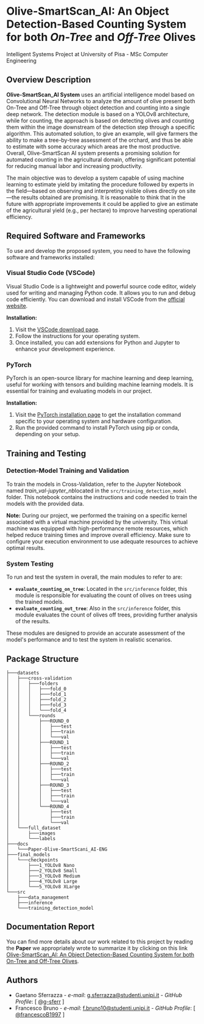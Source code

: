 
# Olive-SmartScan_AI: An Object Detection-Based Counting System for both *On-Tree* and *Off-Tree* Olives

Intelligent Systems Project at University of Pisa - MSc Computer Engineering

## Overview Description

**Olive-SmartScan_AI System** uses an artificial intelligence model based on Convolutional Neural Networks to analyze the amount of olive present both On-Tree and Off-Tree through object detection and counting into a single deep network. The detection module is based on a YOLOv8 architecture, while for counting, the approach is based on detecting olives and counting them within the image downstream of the detection step through a specific algorithm. This automated solution, to give an example, will give farmers the ability to make a tree-by-tree assessment of the orchard, and thus be able to estimate with some accuracy which areas are the most productive. Overall, Olive-SmartScan AI system presents a promising solution for automated counting in the agricultural domain, offering significant potential for reducing manual labor and increasing productivity.

The main objective was to develop a system capable of using machine learning to estimate yield by imitating the procedure followed by experts in the field—based on observing and interpreting visible olives
directly on site—the results obtained are promising. It is reasonable to think that in the future with appropriate improvements it could be applied to give an estimate of the agricultural yield (e.g., per hectare) to improve harvesting operational efficiency.


## Required Software and Frameworks

To use and develop the proposed system, you need to have the following software and frameworks installed:

### Visual Studio Code (VSCode)

Visual Studio Code is a lightweight and powerful source code editor, widely used for writing and managing Python code. It allows you to run and debug code efficiently. You can download and install VSCode from the [official website](https://code.visualstudio.com/Download).

**Installation:**

1. Visit the [VSCode download page](https://code.visualstudio.com/Download).
2. Follow the instructions for your operating system.
3. Once installed, you can add extensions for Python and Jupyter to enhance your development experience.

### PyTorch

PyTorch is an open-source library for machine learning and deep learning, useful for working with tensors and building machine learning models. It is essential for training and evaluating models in our project.

**Installation:**

1. Visit the [PyTorch installation page](https://pytorch.org/get-started/locally/) to get the installation command specific to your operating system and hardware configuration.
2. Run the provided command to install PyTorch using pip or conda, depending on your setup.

## Training and Testing

### Detection-Model Training and Validation
To train the models in Cross-Validation, refer to the Jupyter Notebook named *train_val-jupyter_nb*located in the `src/training_detection_model` folder. This notebook contains the instructions and code needed to train the models with the provided data.

**Note:** During our project, we performed the training on a specific kernel associated with a virtual machine provided by the university. This virtual machine was equipped with high-performance remote resources, which helped reduce training times and improve overall efficiency. Make sure to configure your execution environment to use adequate resources to achieve optimal results.

### System Testing
To run and test the system in overall, the main modules to refer to are:

- **`evaluate_counting_on_tree`**: Located in the `src/inference` folder, this module is responsible for evaluating the count of olives on trees using the trained models.
- **`evaluate_counting_out_tree`**: Also in the `src/inference` folder, this module evaluates the count of olives off trees, providing further analysis of the results.

These modules are designed to provide an accurate assessment of the model's performance and to test the system in realistic scenarios.

## Package Structure
```
├───datasets
│   ├───cross-validation
│   │   ├───folders
│   │   │   ├───fold_0
│   │   │   ├───fold_1
│   │   │   ├───fold_2
│   │   │   ├───fold_3
│   │   │   └───fold_4
│   │   └───rounds
│   │       ├───ROUND_0
│   │       │   ├───test
│   │       │   ├───train
│   │       │   └───val
│   │       ├───ROUND_1
│   │       │   ├───test
│   │       │   ├───train
│   │       │   └───val
│   │       ├───ROUND_2
│   │       │   ├───test
│   │       │   ├───train
│   │       │   └───val
│   │       ├───ROUND_3
│   │       │   ├───test
│   │       │   ├───train
│   │       │   └───val
│   │       └───ROUND_4
│   │           ├───test
│   │           ├───train
│   │           └───val
│   └───full_dataset
│       ├───images
│       └───labels
├───docs
│   └───Paper-Olive-SmartScani_AI-ENG
├───final_models
│   └───checkpoints
│       ├───1_YOLOv8 Nano
│       ├───2_YOLOv8 Small
│       ├───3_YOLOv8 Medium
│       ├───4_YOLOv8 Large
│       └───5_YOLOv8 XLarge
└───src
    ├───data_management
    ├───inference
    └───training_detection_model
```
## Documentation Report

You can find more details about our work related to this project by reading the **Paper** we appropriately wrote to summarize it by clicking on this link [Olive-SmartScan_AI: An Object Detection-Based Counting System for both On-Tree and Off-Tree Olives](/docs/paper.pdf).

## Authors

* Gaetano Sferrazza - *e-mail*: g.sferrazza@studenti.unipi.it - *GitHub Profile*: [ [@g-sferr](https://github.com/g-sferr) ]
* Francesco Bruno - *e-mail*: f.bruno10@studenti.unipi.it - *GitHub Profile*: [ [@francescoB1997](https://github.com/francescoB1997) ]

